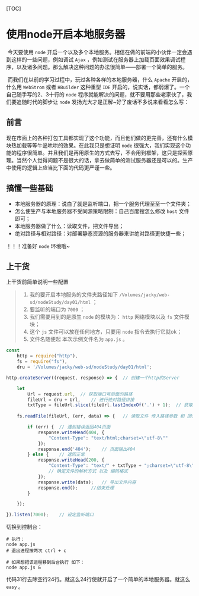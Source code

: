 [TOC]

# 使用node开启本地服务器

​	今天要使用 `node` 开启一个以及多个本地服务。相信在做的前端的小伙伴一定会遇到这样的一些问题，例如调试  `Ajax` ，例如测试在服务器上加载页面效果调试程序，以及诸多问题。那么解决这种问题的办法很简单——部署一个简单的服务。

​	而我们在以前的学习过程中，玩过各种各样的本地服务器，什么 `Apache`  开启的，什么用 `WebStrom`  或者 `HBuilder` 这种重型 `IDE` 开启的，说实话，都弱爆了。一个自己随手写的2、3十行的 `node` 程序就能解决的问题，就不要用那些老家伙了，我们要追随时代的脚步让 `node`  发扬光大才是正解~好了废话不多说来看看怎么写：

## 前言

​	现在市面上的各种打包工具都实现了这个功能，而且他们做的更完善，还有什么模块热加载等等牛逼哄哄的效果。在此我只是想证明  `node`  很强大，我们实现这个功能的程序很简单。并且我们是再用原生的方式去写，不会用到框架，这只是探索原理。当然个人觉得问题不是很大的话，拿去做简单的测试服务器还是可以的。生产中使用的逻辑上应当比下面的代码更严谨一些。

## 搞懂一些基础

- 本地服务器的原理：说白了就是监听端口，把一个服务代理至至一个文件夹；
- 怎么使生产与本地服务器不受同源策略限制：自己百度搜怎么修改 `host` 文件即可；
- 本地服务器做了什么：读取文件，把文件导出；
- 绝对路径与相对路径：对部署静态资源的服务器来讲绝对路径更快捷一些；

！！！准备好 `node`  环境哦~

## 上干货 

上干货前简单说明一些配置

> 1. 我的要开启本地服务的文件夹路径如下  `/Volumes/jacky/web-sd/nodeStudy/day01/html` ；
> 2. 要监听的端口为 `7000` ；
> 3. 我们需要用到的是原生  `node`  的模块为： `http` 网络模块以及  `fs`  文件模块；
> 4. 这个 `js` 文件可以放在任何地方，只要用 `node` 指令去执行它就ok；
> 5. 文件名随便起 本次示例文件名为 `app.js` 。

```js
const
	http = require("http"),
	fs = require("fs"),
	dru = '/Volumes/jacky/web-sd/nodeStudy/day01/html';

http.createServer((request, response) => {	// 创建一个http的Server

	let
		Url = request.url,	// 获取端口号后面的路径
		fileUrl = dru + Url,	// 进行绝对路径拼接
		txtType = fileUrl.slice(fileUrl.lastIndexOf('.') + 1);	// 获取文件类型
  
	fs.readFile(fileUrl, (err, data) => {	// 读取文件 传入路径参数 和 回调函数

		if (err) {	// 遇到错误返回404页面
			response.writeHead(404, { 
				"Content-Type": "text/html;charset=\"utf-8\"" 
			});
			response.end('404');	// 页面输出404
		} else {	// 返回正常
			response.writeHead(200, { 
				"Content-Type": "text/" + txtType + ";charset=\"utf-8\"" 
				// 确定文件的解析方式 以及 编码格式
			});
			response.write(data);	// 导出文件内容
			response.end();		//结束处理
		}

	});

}).listen(7000);	// 设定监听端口
```

切换到控制台：

```shell
# 执行：
node app.js
# 退出进程按两次 ctrl + c

# 如果想把该进程移到后台执行 如下：
node app.js &
```



​	代码31行去除空行24行。就这么24行使就开启了一个简单的本地服务器。就这么 `easy` 。
